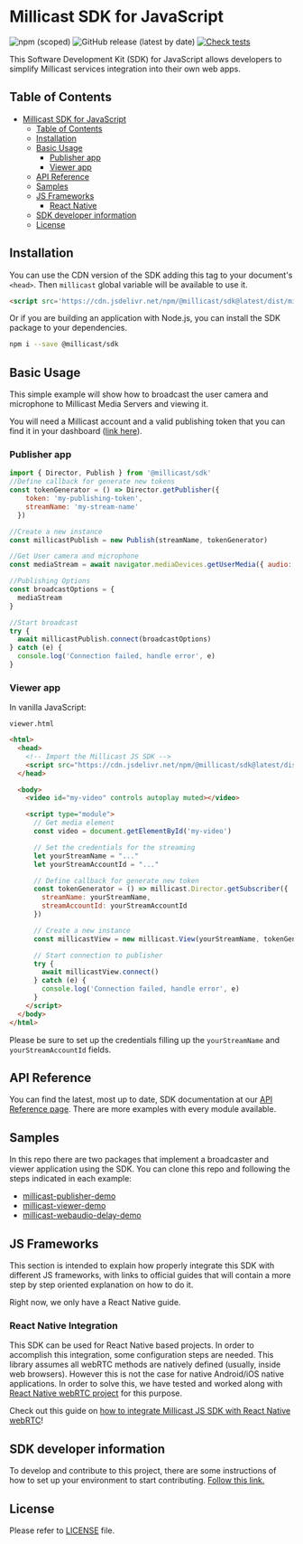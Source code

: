 # Millicast SDK for JavaScript
<!-- TODO: Add badges: NPM, build, tests, etc. -->
![npm (scoped)](https://img.shields.io/npm/v/@millicast/sdk)
![GitHub release (latest by date)](https://img.shields.io/github/v/release/millicast/millicast-sdk)
[![Check tests](https://github.com/millicast/millicast-sdk/actions/workflows/check-tests.yml/badge.svg?branch=main)](https://github.com/millicast/millicast-sdk/actions/workflows/check-tests.yml)

This Software Development Kit (SDK) for JavaScript allows developers to simplify Millicast services integration into their own web apps.

## Table of Contents
- [Millicast SDK for JavaScript](#millicast-sdk-for-javascript)
  - [Table of Contents](#table-of-contents)
  - [Installation](#installation)
  - [Basic Usage](#basic-usage)
    - [Publisher app](#publisher-app)
    - [Viewer app](#viewer-app)
  - [API Reference](#api-reference)
  - [Samples](#samples)
  - [JS Frameworks](#js-frameworks)
    - [React Native](#react-native)
  - [SDK developer information](#sdk-developer-information)
  - [License](#license)


## Installation
You can use the CDN version of the SDK adding this tag to your document's `<head>`. Then `millicast` global variable will be available to use it.
```html
<script src='https://cdn.jsdelivr.net/npm/@millicast/sdk@latest/dist/millicast.umd.js'></script>
```

Or if you are building an application with Node.js, you can install the SDK package to your dependencies.


```sh
npm i --save @millicast/sdk
```

## Basic Usage
This simple example will show how to broadcast the user camera and microphone to Millicast Media Servers and viewing it.

You will need a Millicast account and a valid publishing token that you can find it in your dashboard ([link here](https://dash.millicast.com/#/signin)).


### Publisher app

```javascript
import { Director, Publish } from '@millicast/sdk'
//Define callback for generate new tokens
const tokenGenerator = () => Director.getPublisher({
    token: 'my-publishing-token', 
    streamName: 'my-stream-name'
  })

//Create a new instance
const millicastPublish = new Publish(streamName, tokenGenerator)

//Get User camera and microphone
const mediaStream = await navigator.mediaDevices.getUserMedia({ audio: true, video: true })

//Publishing Options
const broadcastOptions = {
  mediaStream
}

//Start broadcast
try {
  await millicastPublish.connect(broadcastOptions)
} catch (e) {
  console.log('Connection failed, handle error', e)
}
```


### Viewer app

In vanilla JavaScript:

`viewer.html`
```html
<html>
  <head>
    <!-- Import the Millicast JS SDK -->
    <script src="https://cdn.jsdelivr.net/npm/@millicast/sdk@latest/dist/millicast.umd.js"></script>
  </head>

  <body>
    <video id="my-video" controls autoplay muted></video>

    <script type="module">
      // Get media element
      const video = document.getElementById('my-video')

      // Set the credentials for the streaming
      let yourStreamName = "..."
      let yourStreamAccountId = "..."

      // Define callback for generate new token
      const tokenGenerator = () => millicast.Director.getSubscriber({
        streamName: yourStreamName,
        streamAccountId: yourStreamAccountId
      })

      // Create a new instance
      const millicastView = new millicast.View(yourStreamName, tokenGenerator, video)

      // Start connection to publisher
      try {
        await millicastView.connect()
      } catch (e) {
        console.log('Connection failed, handle error', e)
      }
    </script>
  </body>
</html>
```

Please be sure to set up the credentials filling up the `yourStreamName` and `yourStreamAccountId` fields.

## API Reference
You can find the latest, most up to date, SDK documentation at our [API Reference page](https://millicast.github.io/millicast-sdk/). There are more examples with every module available.

## Samples
In this repo there are two packages that implement a broadcaster and viewer application using the SDK.
You can clone this repo and following the steps indicated in each example:
* [millicast-publisher-demo](https://github.com/millicast/millicast-sdk/tree/main/packages/millicast-publisher-demo#readme)
* [millicast-viewer-demo](https://github.com/millicast/millicast-sdk/tree/main/packages/millicast-viewer-demo#readme)
* [millicast-webaudio-delay-demo](https://github.com/millicast/millicast-sdk/tree/main/packages/millicast-webaudio-delay-demo#readme)

## JS Frameworks

This section is intended to explain how properly integrate this SDK with different JS frameworks, with links to official guides that will contain a more step by step oriented explanation on how to do it. 

Right now, we only have a React Native guide.

### React Native Integration
This SDK can be used for React Native based projects. In order to accomplish this integration, some configuration steps are needed. This library assumes all webRTC methods are natively defined (usually, inside web browsers). However this is not the case for native Android/iOS native applications. In order to solve this, we have tested and worked along with [React Native webRTC project](https://github.com/react-native-webrtc/react-native-webrtc) for this purpose. 

Check out this guide on [how to integrate Millicast JS SDK with React Native webRTC](https://docs.dolby.io/streaming-apis/docs/rn)!

## SDK developer information
To develop and contribute to this project, there are some instructions of how to set up your environment to start contributing. [Follow this link.](https://github.com/millicast/millicast-sdk/blob/main/developer-info.md)

## License
Please refer to [LICENSE](https://github.com/millicast/millicast-sdk/blob/main/LICENSE) file.
